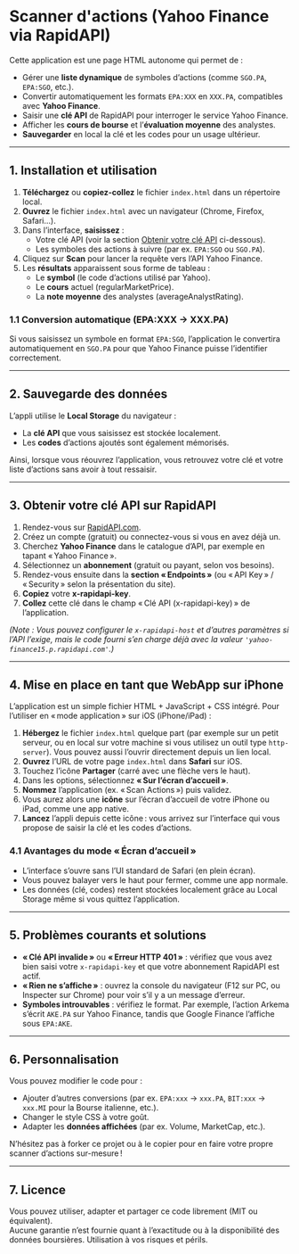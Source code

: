 # Scanner d'actions (Yahoo Finance via RapidAPI)

Cette application est une page HTML autonome qui permet de :
- Gérer une **liste dynamique** de symboles d’actions (comme `SGO.PA`, `EPA:SGO`, etc.).
- Convertir automatiquement les formats `EPA:XXX` en `XXX.PA`, compatibles avec **Yahoo Finance**.
- Saisir une **clé API** de RapidAPI pour interroger le service Yahoo Finance.
- Afficher les **cours de bourse** et l’**évaluation moyenne** des analystes.
- **Sauvegarder** en local la clé et les codes pour un usage ultérieur.

---

## 1. Installation et utilisation

1. **Téléchargez** ou **copiez-collez** le fichier `index.html` dans un répertoire local.  
2. **Ouvrez** le fichier `index.html` avec un navigateur (Chrome, Firefox, Safari…).  
3. Dans l’interface, **saisissez** :
   - Votre clé API (voir la section [Obtenir votre clé API](#3-obtenir-votre-clé-api-sur-rapidapi) ci-dessous).
   - Les symboles des actions à suivre (par ex. `EPA:SGO` ou `SGO.PA`).
4. Cliquez sur **Scan** pour lancer la requête vers l’API Yahoo Finance.  
5. Les **résultats** apparaissent sous forme de tableau :  
   - Le **symbol** (le code d’actions utilisé par Yahoo).  
   - Le **cours** actuel (regularMarketPrice).  
   - La **note moyenne** des analystes (averageAnalystRating).

### 1.1 Conversion automatique (EPA:XXX → XXX.PA)
Si vous saisissez un symbole en format `EPA:SGO`, l’application le convertira automatiquement en `SGO.PA` pour que Yahoo Finance puisse l’identifier correctement.  

---

## 2. Sauvegarde des données
L’appli utilise le **Local Storage** du navigateur :
- La **clé API** que vous saisissez est stockée localement.  
- Les **codes** d’actions ajoutés sont également mémorisés.  

Ainsi, lorsque vous réouvrez l’application, vous retrouvez votre clé et votre liste d’actions sans avoir à tout ressaisir.

---

## 3. Obtenir votre clé API sur RapidAPI

1. Rendez-vous sur [RapidAPI.com](https://rapidapi.com/).  
2. Créez un compte (gratuit) ou connectez-vous si vous en avez déjà un.  
3. Cherchez **Yahoo Finance** dans le catalogue d’API, par exemple en tapant « Yahoo Finance ».  
4. Sélectionnez un **abonnement** (gratuit ou payant, selon vos besoins).  
5. Rendez-vous ensuite dans la **section « Endpoints »** (ou « API Key » / « Security » selon la présentation du site).  
6. **Copiez** votre **x-rapidapi-key**.  
7. **Collez** cette clé dans le champ « Clé API (x-rapidapi-key) » de l’application.  

*(Note : Vous pouvez configurer le `x-rapidapi-host` et d’autres paramètres si l’API l’exige, mais le code fourni s’en charge déjà avec la valeur `'yahoo-finance15.p.rapidapi.com'`.)*

---

## 4. Mise en place en tant que WebApp sur iPhone

L’application est un simple fichier HTML + JavaScript + CSS intégré. Pour l’utiliser en « mode application » sur iOS (iPhone/iPad) :

1. **Hébergez** le fichier `index.html` quelque part (par exemple sur un petit serveur, ou en local sur votre machine si vous utilisez un outil type `http-server`). Vous pouvez aussi l’ouvrir directement depuis un lien local.
2. **Ouvrez** l’URL de votre page `index.html` dans **Safari** sur iOS.
3. Touchez l’icône **Partager** (carré avec une flèche vers le haut).
4. Dans les options, sélectionnez **« Sur l’écran d’accueil »**.
5. **Nommez** l’application (ex. « Scan Actions ») puis validez.  
6. Vous aurez alors une **icône** sur l’écran d’accueil de votre iPhone ou iPad, comme une app native.  
7. **Lancez** l’appli depuis cette icône : vous arrivez sur l’interface qui vous propose de saisir la clé et les codes d’actions.

### 4.1 Avantages du mode « Écran d’accueil »
- L’interface s’ouvre sans l’UI standard de Safari (en plein écran).  
- Vous pouvez balayer vers le haut pour fermer, comme une app normale.  
- Les données (clé, codes) restent stockées localement grâce au Local Storage même si vous quittez l’application.

---

## 5. Problèmes courants et solutions

- **« Clé API invalide »** ou **« Erreur HTTP 401 »** : vérifiez que vous avez bien saisi votre `x-rapidapi-key` et que votre abonnement RapidAPI est actif.  
- **« Rien ne s’affiche »** : ouvrez la console du navigateur (F12 sur PC, ou Inspecter sur Chrome) pour voir s’il y a un message d’erreur.  
- **Symboles introuvables** : vérifiez le format. Par exemple, l’action Arkema s’écrit `AKE.PA` sur Yahoo Finance, tandis que Google Finance l’affiche sous `EPA:AKE`.

---

## 6. Personnalisation

Vous pouvez modifier le code pour :
- Ajouter d’autres conversions (par ex. `EPA:xxx` → `xxx.PA`, `BIT:xxx` → `xxx.MI` pour la Bourse italienne, etc.).  
- Changer le style CSS à votre goût.  
- Adapter les **données affichées** (par ex. Volume, MarketCap, etc.).

N’hésitez pas à forker ce projet ou à le copier pour en faire votre propre scanner d’actions sur-mesure !

---

## 7. Licence

Vous pouvez utiliser, adapter et partager ce code librement (MIT ou équivalent).  
Aucune garantie n’est fournie quant à l’exactitude ou à la disponibilité des données boursières. Utilisation à vos risques et périls.

